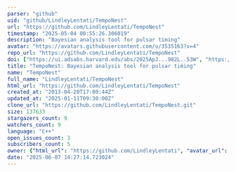```yaml
---
parser: "github"
uid: "github/LindleyLentati/TempoNest"
url: "https://github.com/LindleyLentati/TempoNest"
timestamp: "2025-05-04 00:55:26.306019"
description: "Bayesian analysis tool for pulsar timing"
avatar: "https://avatars.githubusercontent.com/u/3535163?v=4"
repo_url: "https://github.com/LindleyLentati/TempoNest"
doi: ["https://ui.adsabs.harvard.edu/abs/2025ApJ...982L..53W", "https://ui.adsabs.harvard.edu/abs/2014MNRAS.437.3004L", "https://ui.adsabs.harvard.edu/abs/2025ascl.soft04031L/abstract"]
title: "TempoNest: Bayesian analysis tool for pulsar timing"
name: "TempoNest"
full_name: "LindleyLentati/TempoNest"
html_url: "https://github.com/LindleyLentati/TempoNest"
created_at: "2013-04-20T17:00:44Z"
updated_at: "2025-01-11T09:30:00Z"
clone_url: "https://github.com/LindleyLentati/TempoNest.git"
size: 137633
stargazers_count: 9
watchers_count: 9
language: "C++"
open_issues_count: 3
subscribers_count: 5
owner: {"html_url": "https://github.com/LindleyLentati", "avatar_url": "https://avatars.githubusercontent.com/u/3535163?v=4", "login": "LindleyLentati", "type": "User"}
date: "2025-06-07 14:27:14.723024"
---
```

